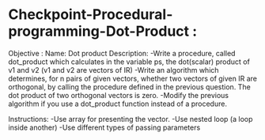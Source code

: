 # Checkpoint-Procedural-programming-Dot-Product : 
Objective : 
Name: Dot product
Description: 
 -Write a procedure, called dot_product which calculates in the variable ps, the dot(scalar) product of v1 and v2 (v1 and v2 are vectors of IR)
 -Write an algorithm which determines, for n pairs of given vectors, whether two vectors of given IR are orthogonal, by calling the procedure defined in the previous question. The dot product of two orthogonal vectors is zero.
-Modify the previous algorithm if you use a dot_product function instead of a procedure.

 
Instructions:
   -Use array for presenting the vector.
   -Use nested loop (a loop inside another)
   -Use different types of passing parameters 
